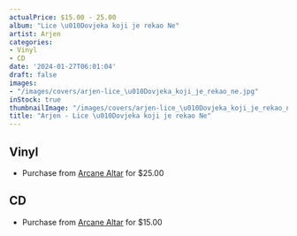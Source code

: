 ```yaml
---
actualPrice: $15.00 - 25.00
album: "Lice \u010Dovjeka koji je rekao Ne"
artist: Arjen
categories:
- Vinyl
- CD
date: '2024-01-27T06:01:04'
draft: false
images:
- "/images/covers/arjen-lice_\u010Dovjeka_koji_je_rekao_ne.jpg"
inStock: true
thumbnailImage: "/images/covers/arjen-lice_\u010Dovjeka_koji_je_rekao_ne-thumb.jpg"
title: "Arjen - Lice \u010Dovjeka koji je rekao Ne"
---
```


## Vinyl
* Purchase from [Arcane Altar](https://arcanealtar.bigcartel.com/product/arjen-lice-covjeka-koji-je-rekao-ne-12-lp) for $25.00
## CD
* Purchase from [Arcane Altar](https://arcanealtar.bigcartel.com/product/arjen-lice-covjeka-koji-je-rekao-ne-cd) for $15.00
